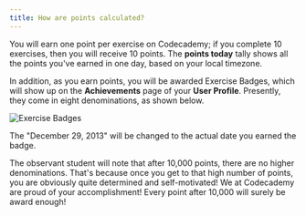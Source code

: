 ```yaml
---
title: How are points calculated?
---
```

You will earn one point per exercise on Codecademy; if you complete 10 exercises, then you will receive 10 points. The **points today** tally shows all the points you've earned in one day, based on your local timezone.

In addition, as you earn points, you will be awarded Exercise Badges, which will show up on the **Achievements** page of your **User Profile**. Presently, they come in eight denominations, as shown below.

![Exercise Badges](http://binarytutor.x10.mx/ExerciseBadges-1.gif)

The "December 29, 2013" will be changed to the actual date you earned the badge.

The observant student will note that after 10,000 points, there are no higher denominations. That's because once you get to that high number of points, you are obviously quite determined and self-motivated! We at Codecademy are proud of your accomplishment! Every point after 10,000 will surely be award enough! 
